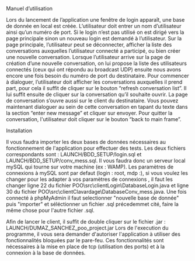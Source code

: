 Manuel d’utilisation

Lors du lancement de l’application une fenêtre de login apparaît, une base de donnée en local est créée. L’utilisateur doit entrer un nom d’utilisateur ainsi qu’un numéro de port. Si le login n’est pas utilisé on est dirigé vers la page principale sinon un nouveau login est demandé à l’utilisateur. Sur la page principale, l’utilisateur peut se déconnecter, afficher la liste des conversations auxquelles l’utilisateur connecté a participé, ou bien créer une nouvelle conversation. Lorsque l’utilisateur arrive sur la page de création d’une nouvelle conversation, on lui propose la liste des utilisateurs connectés (ceux qui ont répondu au broadcast UDP) ensuite nous avons encore une fois besoin du numéro de port du destinataire.
Pour commencer à dialoguer, l’utilisateur doit afficher les conversations auxquelles il prend part, pour cela il suffit de cliquer sur le bouton “refresh conversation list”. Il lui suffit ensuite de cliquer sur la conversation qu’il souhaite ouvrir. La page de conversation s’ouvre aussi sur le client du destinataire. Vous pouvez maintenant dialoguer au sein de cette conversation en tapant du texte dans la section “enter new message” et cliquer sur envoyer. Pour quitter la conversation, l'utilisateur doit cliquer sur le bouton “back to main frame”.

Installation

Il vous faudra importer les deux bases de données nécessaires au fonctionnement de l'application pour effectuer des tests. Les deux fichiers correspondants sont : LAUNCH/BDD_SETUP/login.sql et LAUNCH/BDD_SETUP/conv_mess.sql.
Il vous faudra donc un serveur local mySQL qui tourne sur votre machine (ex : WAMP). Les paramètres de connexions à mySQL sont par defaut (login : root, mdp :), si vous voulez les changer pour les adapter à vos paramètres de connexions , il faut les changer ligne 22 du fichier POO\src\clientLogin\DatabaseLogin.java et ligne 30 du fichier POO\src\clientClavardage\DatabaseConv_mess.java.
Une fois connecté à phpMyAdmin il faut selectionner "nouvelle base de donnée" puis "importer" et séléctionner un fichier .sql précedemmet cité, faire la même chose pour l'autre fichier .sql.

Afin de lancer le client, il suffit de double cliquer sur le fichier .jar : LAUNCH/DUMAZ_SANCHEZ_poo_project.jar
Lors de l'execution du programme, il vous sera demander d'autoriser l'application à utiliser des fonctionnalités bloquées par le pare-feu. Ces fonctionnalités sont nécessaires à la mise en place de tcp (utilisation des ports) et à la connexion à la base de données.

